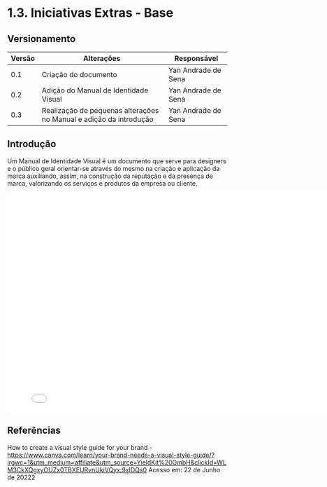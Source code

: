 # 1.3. Iniciativas Extras - Base

## Versionamento

| Versão | Alterações  | Responsável |                              
| ------ | ------- | --------------- |
| 0.1    | Criação do documento | Yan Andrade de Sena |
| 0.2    | Adição do Manual de Identidade Visual | Yan Andrade de Sena |
| 0.3    | Realização de pequenas alterações no Manual e adição da introdução | Yan Andrade de Sena |

## Introdução

Um Manual de Identidade Visual é um documento que serve para designers e o público geral orientar-se através do mesmo na criação e aplicação da marca auxiliando, assim, na construção da reputação e da presença de marca, valorizando os serviços e produtos da empresa ou cliente.

<embed src="./imgs/Manual_de_Identidade_Visual.pdf" width="800px" height="500px" />

## Referências

How to create a visual style guide for your brand - https://www.canva.com/learn/your-brand-needs-a-visual-style-guide/?irgwc=1&utm_medium=affiliate&utm_source=YieldKit%20GmbH&clickId=WLM3CkXQgxyOUZx0TBXEURvnUkiVQyx:9xIDQs0 Acesso em: 22 de Junho de 20222
